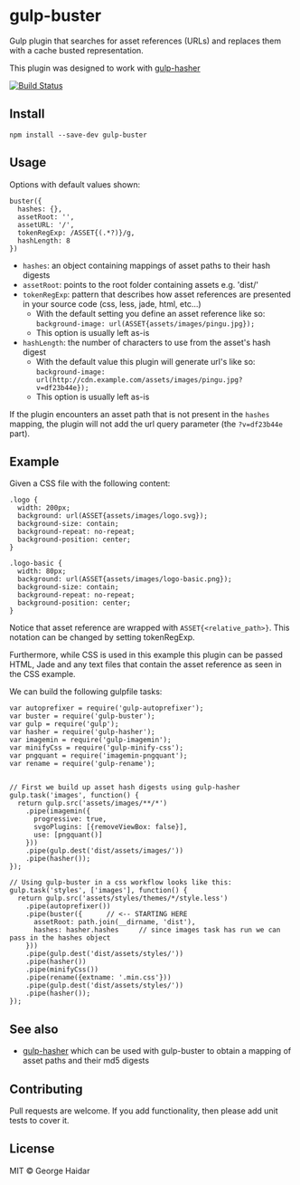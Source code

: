 gulp-buster
===========

Gulp plugin that searches for asset references (URLs) and replaces them
with a cache busted representation.

This plugin was designed to work with [gulp-hasher][1]

[![Build Status](https://travis-ci.org/disintegrator/gulp-buster.svg)](https://travis-ci.org/disintegrator/gulp-buster)

## Install

    npm install --save-dev gulp-buster

## Usage

Options with default values shown:

    buster({
      hashes: {},
      assetRoot: '',
      assetURL: '/',
      tokenRegExp: /ASSET{(.*?)}/g,
      hashLength: 8
    })

- `hashes`: an object containing mappings of asset paths to their hash digests
- `assetRoot`: points to the root folder containing assets e.g. 'dist/'
- `tokenRegExp`: pattern that describes how asset references are presented in your source code (css, less, jade, html, etc...)
    - With the default setting you define an asset reference like so: `background-image: url(ASSET{assets/images/pingu.jpg});`
    - This option is usually left as-is
- `hashLength`: the number of characters to use from the asset's hash digest
    - With the default value this plugin will generate url's like so: `background-image: url(http://cdn.example.com/assets/images/pingu.jpg?v=df23b44e});`
    - This option is usually left as-is

If the plugin encounters an asset path that is not present in the `hashes`
mapping, the plugin will not add the url query parameter
(the `?v=df23b44e` part).

## Example

Given a CSS file with the following content:

    .logo {
      width: 200px;
      background: url(ASSET{assets/images/logo.svg});
      background-size: contain;
      background-repeat: no-repeat;
      background-position: center;
    }

    .logo-basic {
      width: 80px;
      background: url(ASSET{assets/images/logo-basic.png});
      background-size: contain;
      background-repeat: no-repeat;
      background-position: center;
    }

Notice that asset reference are wrapped with `ASSET{<relative_path>}`. This
notation can be changed by setting tokenRegExp.

Furthermore, while CSS is used in this example this plugin can be passed
HTML, Jade and any text files that contain the asset reference as seen in the
CSS example.

We can build the following gulpfile tasks:

    var autoprefixer = require('gulp-autoprefixer');
    var buster = require('gulp-buster');
    var gulp = require('gulp');
    var hasher = require('gulp-hasher');
    var imagemin = require('gulp-imagemin');
    var minifyCss = require('gulp-minify-css');
    var pngquant = require('imagemin-pngquant');
    var rename = require('gulp-rename');


    // First we build up asset hash digests using gulp-hasher
    gulp.task('images', function() {
      return gulp.src('assets/images/**/*')
        .pipe(imagemin({
          progressive: true,
          svgoPlugins: [{removeViewBox: false}],
          use: [pngquant()]
        }))
        .pipe(gulp.dest('dist/assets/images/'))
        .pipe(hasher());
    });

    // Using gulp-buster in a css workflow looks like this:
    gulp.task('styles', ['images'], function() {
      return gulp.src('assets/styles/themes/*/style.less')
        .pipe(autoprefixer())
        .pipe(buster({      // <-- STARTING HERE
          assetRoot: path.join(__dirname, 'dist'),
          hashes: hasher.hashes     // since images task has run we can pass in the hashes object
        }))
        .pipe(gulp.dest('dist/assets/styles/'))
        .pipe(hasher())
        .pipe(minifyCss())
        .pipe(rename({extname: '.min.css'}))
        .pipe(gulp.dest('dist/assets/styles/'))
        .pipe(hasher());
    });

## See also

- [gulp-hasher][1] which can be used with gulp-buster to obtain a mapping of
asset paths and their md5 digests

[1]: https://github.com/disintegrator/gulp-hasher

## Contributing

Pull requests are welcome. If you add functionality, then please add unit tests to cover it.

## License

MIT © George Haidar

